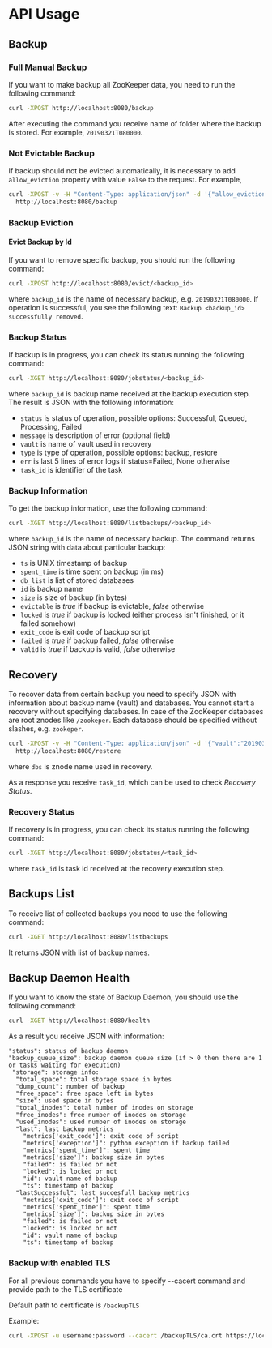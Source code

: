 # API Usage

## Backup

### Full Manual Backup

If you want to make backup all ZooKeeper data, you need to run the following command:

```sh
curl -XPOST http://localhost:8080/backup
```

After executing the command you receive name of folder where the backup is stored. For example,
`20190321T080000`.

### Not Evictable Backup

If backup should not be evicted automatically, it is necessary to add `allow_eviction` property
with value `False` to the request. For example,

```sh
curl -XPOST -v -H "Content-Type: application/json" -d '{"allow_eviction":"False"}' \
  http://localhost:8080/backup
```

### Backup Eviction

#### Evict Backup by Id

If you want to remove specific backup, you should run the following command:

```sh
curl -XPOST http://localhost:8080/evict/<backup_id>
```

where `backup_id` is the name of necessary backup, e.g. `20190321T080000`. If operation is
successful, you see the following text: `Backup <backup_id> successfully removed`.

### Backup Status

If backup is in progress, you can check its status running the following command:

```sh
curl -XGET http://localhost:8080/jobstatus/<backup_id>
```

where `backup_id` is backup name received at the backup execution step. The result is JSON with
the following information:

* `status` is status of operation, possible options: Successful, Queued, Processing, Failed
* `message` is description of error (optional field)
* `vault` is name of vault used in recovery
* `type` is type of operation, possible options: backup, restore
* `err` is last 5 lines of error logs if status=Failed, None otherwise
* `task_id` is identifier of the task

### Backup Information

To get the backup information, use the following command:

```sh
curl -XGET http://localhost:8080/listbackups/<backup_id>
```

where `backup_id` is the name of necessary backup. The command returns JSON string with data about
particular backup:

* `ts` is UNIX timestamp of backup
* `spent_time` is time spent on backup (in ms)
* `db_list` is list of stored databases
* `id` is backup name
* `size` is size of backup (in bytes)
* `evictable` is _true_ if backup is evictable, _false_ otherwise
* `locked` is _true_ if backup is locked (either process isn't finished, or it failed somehow)
* `exit_code` is exit code of backup script
* `failed` is _true_ if backup failed, _false_ otherwise
* `valid` is _true_ if backup is valid, _false_ otherwise

## Recovery

To recover data from certain backup you need to specify JSON with information about backup name
(vault) and databases. You cannot start a recovery without specifying databases. In case of
the ZooKeeper databases are root znodes like `/zookeper`. Each database should be specified without
slashes, e.g. `zookeper`.

```sh
curl -XPOST -v -H "Content-Type: application/json" -d '{"vault":"20190321T080000", "dbs":["zookeeper","tmp"]}' \
  http://localhost:8080/restore
```

where `dbs` is znode name used in recovery.

As a response you receive `task_id`, which can be used to check _Recovery Status_.

### Recovery Status

If recovery is in progress, you can check its status running the following command:

```sh
curl -XGET http://localhost:8080/jobstatus/<task_id>
```

where `task_id` is task id received at the recovery execution step.

## Backups List

To receive list of collected backups you need to use the following command:

```sh
curl -XGET http://localhost:8080/listbackups
```

It returns JSON with list of backup names.

## Backup Daemon Health

If you want to know the state of Backup Daemon, you should use the following command:

```sh
curl -XGET http://localhost:8080/health
```

As a result you receive JSON with information:

```text
"status": status of backup daemon   
"backup_queue_size": backup daemon queue size (if > 0 then there are 1 or tasks waiting for execution)
 "storage": storage info:
  "total_space": total storage space in bytes
  "dump_count": number of backup
  "free_space": free space left in bytes
  "size": used space in bytes
  "total_inodes": total number of inodes on storage
  "free_inodes": free number of inodes on storage
  "used_inodes": used number of inodes on storage
  "last": last backup metrics
    "metrics['exit_code']": exit code of script 
    "metrics['exception']": python exception if backup failed
    "metrics['spent_time']": spent time
    "metrics['size']": backup size in bytes
    "failed": is failed or not
    "locked": is locked or not
    "id": vault name of backup
    "ts": timestamp of backup  
  "lastSuccessful": last succesfull backup metrics
    "metrics['exit_code']": exit code of script 
    "metrics['spent_time']": spent time
    "metrics['size']": backup size in bytes
    "failed": is failed or not
    "locked": is locked or not
    "id": vault name of backup
    "ts": timestamp of backup
```

### Backup with enabled TLS

For all previous commands you have to specify --cacert command and provide path to the TLS certificate

Default path to certificate is `/backupTLS`

Example:

```sh
curl -XPOST -u username:password --cacert /backupTLS/ca.crt https://localhost:8080/backup
```
